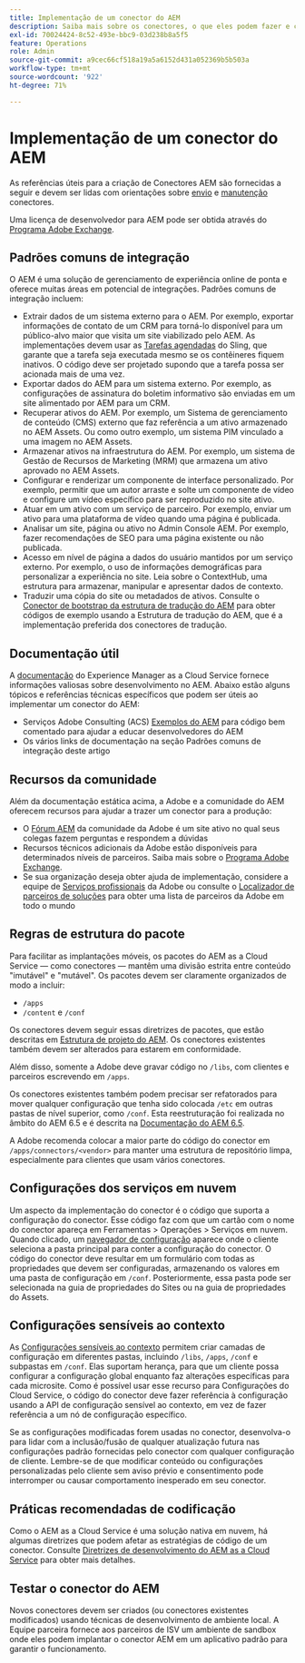 ```yaml
---
title: Implementação de um conector do AEM
description: Saiba mais sobre os conectores, o que eles podem fazer e como implementar essas ferramentas valiosas no Experience Manager.
exl-id: 70024424-8c52-493e-bbc9-03d238b8a5f5
feature: Operations
role: Admin
source-git-commit: a9cec66cf518a19a5a6152d431a052369b5b503a
workflow-type: tm+mt
source-wordcount: '922'
ht-degree: 71%

---
```



Implementação de um conector do AEM
=============================

As referências úteis para a criação de Conectores AEM são fornecidas a seguir e devem ser lidas com orientações sobre [envio](submit.md) e [manutenção](maintain.md) conectores.

Uma licença de desenvolvedor para AEM pode ser obtida através do [Programa Adobe Exchange](https://partners.adobe.com/technologyprogram/experiencecloud.html).

Padrões comuns de integração
---------------------------

O AEM é uma solução de gerenciamento de experiência online de ponta e oferece muitas áreas em potencial de integrações. Padrões comuns de integração incluem:

* Extrair dados de um sistema externo para o AEM. Por exemplo, exportar informações de contato de um CRM para torná-lo disponível para um público-alvo maior que visita um site viabilizado pelo AEM.  As implementações devem usar as [Tarefas agendadas](https://sling.apache.org/documentation/bundles/apache-sling-eventing-and-job-handling.html#scheduled-jobs) do Sling, que garante que a tarefa seja executada mesmo se os contêineres fiquem inativos. O código deve ser projetado supondo que a tarefa possa ser acionada mais de uma vez.
* Exportar dados do AEM para um sistema externo. Por exemplo, as configurações de assinatura do boletim informativo são enviadas em um site alimentado por AEM para um CRM.
* Recuperar ativos do AEM. Por exemplo, um Sistema de gerenciamento de conteúdo (CMS) externo que faz referência a um ativo armazenado no AEM Assets. Ou como outro exemplo, um sistema PIM vinculado a uma imagem no AEM Assets.
* Armazenar ativos na infraestrutura do AEM. Por exemplo, um sistema de Gestão de Recursos de Marketing (MRM) que armazena um ativo aprovado no AEM Assets.
* Configurar e renderizar um componente de interface personalizado. Por exemplo, permitir que um autor arraste e solte um componente de vídeo e configure um vídeo específico para ser reproduzido no site ativo.
* Atuar em um ativo com um serviço de parceiro. Por exemplo, enviar um ativo para uma plataforma de vídeo quando uma página é publicada.
* Analisar um site, página ou ativo no Admin Console AEM. Por exemplo, fazer recomendações de SEO para uma página existente ou não publicada.
* Acesso em nível de página a dados do usuário mantidos por um serviço externo. Por exemplo, o uso de informações demográficas para personalizar a experiência no site. Leia sobre o ContextHub, uma estrutura para armazenar, manipular e apresentar dados de contexto.
* Traduzir uma cópia do site ou metadados de ativos. Consulte o [Conector de bootstrap da estrutura de tradução do AEM](https://github.com/Adobe-Marketing-Cloud/aem-translation-framework-bootstrap-connector) para obter códigos de exemplo usando a Estrutura de tradução do AEM, que é a implementação preferida dos conectores de tradução.


Documentação útil
--------------------

A [documentação](../overview/introduction.md) do Experience Manager as a Cloud Service fornece informações valiosas sobre desenvolvimento no AEM. Abaixo estão alguns tópicos e referências técnicas específicos que podem ser úteis ao implementar um conector do AEM:

* Serviços Adobe Consulting (ACS) [Exemplos do AEM](https://adobe-consulting-services.github.io/acs-aem-samples/) para código bem comentado para ajudar a educar desenvolvedores do AEM
* Os vários links de documentação na seção Padrões comuns de integração deste artigo

Recursos da comunidade
--------------------

Além da documentação estática acima, a Adobe e a comunidade do AEM oferecem recursos para ajudar a trazer um conector para a produção:

* O [Fórum AEM](https://help-forums.adobe.com/content/adobeforums/en/experience-manager-forum/adobe-experience-manager.html) da comunidade da Adobe é um site ativo no qual seus colegas fazem perguntas e respondem a dúvidas
* Recursos técnicos adicionais da Adobe estão disponíveis para determinados níveis de parceiros. Saiba mais sobre o [Programa Adobe Exchange](https://partners.adobe.com/technologyprogram/experiencecloud.html).
* Se sua organização deseja obter ajuda de implementação, considere a equipe de [Serviços profissionais](https://solutionpartners.adobe.com/s/directory) da Adobe ou consulte o [Localizador de parceiros de soluções](https://solutionpartners.adobe.com/s/directory/) para obter uma lista de parceiros da Adobe em todo o mundo

Regras de estrutura do pacote
-----------------------

Para facilitar as implantações móveis, os pacotes do AEM as a Cloud Service — como conectores — mantêm uma divisão estrita entre conteúdo &quot;imutável&quot; e &quot;mutável&quot;. Os pacotes devem ser claramente organizados de modo a incluir:

* `/apps`
* `/content` e `/conf`

Os conectores devem seguir essas diretrizes de pacotes, que estão descritas em [Estrutura de projeto do AEM](/help/implementing/developing/introduction/aem-project-content-package-structure.md). Os conectores existentes também devem ser alterados para estarem em conformidade.

Além disso, somente a Adobe deve gravar código no `/libs`, com clientes e parceiros escrevendo em `/apps`.

Os conectores existentes também podem precisar ser refatorados para mover qualquer configuração que tenha sido colocada `/etc` em outras pastas de nível superior, como `/conf`. Esta reestruturação foi realizada no âmbito do AEM 6.5 e é descrita na [Documentação do AEM 6.5](https://experienceleague.adobe.com/pt-br/docs/experience-manager-65/content/implementing/deploying/restructuring/repository-restructuring).

A Adobe recomenda colocar a maior parte do código do conector em `/apps/connectors/<vendor>` para manter uma estrutura de repositório limpa, especialmente para clientes que usam vários conectores.

Configurações dos serviços em nuvem
-----------------------------

Um aspecto da implementação do conector é o código que suporta a configuração do conector. Esse código faz com que um cartão com o nome do conector apareça em Ferramentas > Operações > Serviços em nuvem. Quando clicado, um [navegador de configuração](/help/implementing/developing/introduction/configurations.md#using-configuration-browser) aparece onde o cliente seleciona a pasta principal para conter a configuração do conector. O código do conector deve resultar em um formulário com todas as propriedades que devem ser configuradas, armazenando os valores em uma pasta de configuração em `/conf`. Posteriormente, essa pasta pode ser selecionada na guia de propriedades do Sites ou na guia de propriedades do Assets.


Configurações sensíveis ao contexto
-----------------------------

As [Configurações sensíveis ao contexto](https://sling.apache.org/documentation/bundles/context-aware-configuration/context-aware-configuration.html) permitem criar camadas de configuração em diferentes pastas, incluindo `/libs`, `/apps`, `/conf` e subpastas em `/conf`. Elas suportam herança, para que um cliente possa configurar a configuração global enquanto faz alterações específicas para cada microsite. Como é possível usar esse recurso para Configurações do Cloud Service, o código do conector deve fazer referência à configuração usando a API de configuração sensível ao contexto, em vez de fazer referência a um nó de configuração específico.

Se as configurações modificadas forem usadas no conector, desenvolva-o para lidar com a inclusão/fusão de qualquer atualização futura nas configurações padrão fornecidas pelo conector com qualquer configuração de cliente. Lembre-se de que modificar conteúdo ou configurações personalizadas pelo cliente sem aviso prévio e consentimento pode interromper ou causar comportamento inesperado em seu conector.

Práticas recomendadas de codificação
----------------------

Como o AEM as a Cloud Service é uma solução nativa em nuvem, há algumas diretrizes que podem afetar as estratégias de código de um conector. Consulte [Diretrizes de desenvolvimento do AEM as a Cloud Service](/help/implementing/developing/introduction/development-guidelines.md) para obter mais detalhes.

Testar o conector do AEM
-------------------------

Novos conectores devem ser criados (ou conectores existentes modificados) usando técnicas de desenvolvimento de ambiente local. A Equipe parceira fornece aos parceiros de ISV um ambiente de sandbox onde eles podem implantar o conector AEM em um aplicativo padrão para garantir o funcionamento.
